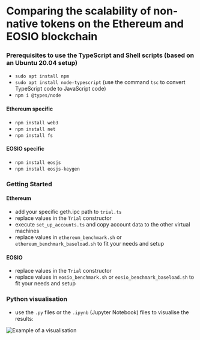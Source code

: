 # Comparing the scalability of non-native tokens on the Ethereum and EOSIO blockchain

### Prerequisites to use the TypeScript and Shell scripts (based on an Ubuntu 20.04 setup)
- `sudo apt install npm`
- `sudo apt install node-typescript` (use the command `tsc` to convert TypeScript code to JavaScript code)
- `npm i @types/node`
#### Ethereum specific 
- `npm install web3`
- `npm install net`
- `npm install fs`

#### EOSIO specific
- `npm install eosjs`
- `npm install eosjs-keygen`

### Getting Started
#### Ethereum
- add your specific geth.ipc path to `trial.ts`
- replace values in the `Trial` constructor
- execute `set_up_accounts.ts` and copy account data to the other virtual machines
- replace values in `ethereum_benchmark.sh` or `ethereum_benchmark_baseload.sh` to fit your needs and setup

#### EOSIO
- replace values in the `Trial` constructor
- replace values in `eosio_benchmark.sh` or `eosio_benchmark_baseload.sh` to fit your needs and setup

### Python visualisation
- use the `.py` files or the `.ipynb` (Jupyter Notebook) files to visualise the results:

![Example of a visualisation](https://user-images.githubusercontent.com/56868543/120935559-aa3ebe00-c703-11eb-9edb-f52643a43dfb.png)
